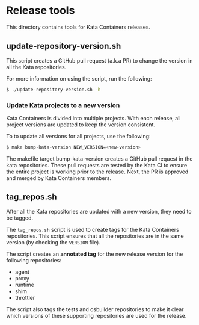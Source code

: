 # Release tools #

This directory contains tools for Kata Containers releases.

## update-repository-version.sh ##

This script creates a GitHub pull request (a.k.a PR) to change the version in
all the Kata repositories.

For more information on using the script, run the following:

```bash
$ ./update-repository-version.sh -h
```

### Update Kata projects to a new version ###
Kata Containers is divided into multiple projects. With each release, all
project versions are updated to keep the version consistent.

To to update all versions for all projects, use the following:

```bash
$ make bump-kata-version NEW_VERSION=<new-version>
```

The makefile target bump-kata-version creates a GitHub pull request in the kata
repositories. These pull requests are tested by the Kata CI to ensure the
entire project is working prior to the release. Next, the PR is approved and
merged by Kata Containers members.

## tag_repos.sh ##

After all the Kata repositories are updated with a new version, they need to be
tagged.

The `tag_repos.sh` script is used to create tags for the Kata Containers
repositories. This script ensures that all the repositories are in the same
version (by checking the `VERSION` file).

The script creates an **annotated tag** for the new release version for the
following repositories:

- agent
- proxy
- runtime
- shim
- throttler

The script also tags the tests and osbuilder repositories to make it clear which
versions of these supporting repositories are used for the release.
